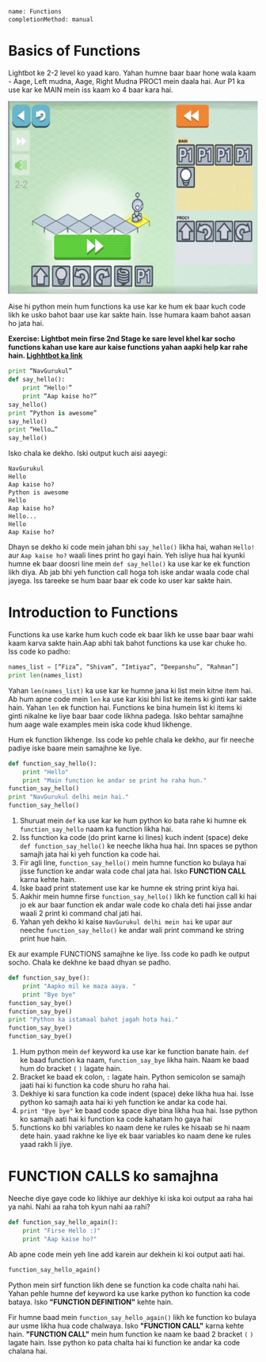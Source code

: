 ```ngMeta
name: Functions
completionMethod: manual
```

# Basics of Functions

Lightbot ke 2-2 level ko yaad karo. Yahan humne baar baar hone wala kaam - Aage, Left mudna, Aage, Right Mudna PROC1 mein daala hai. Aur P1 ka use kar ke MAIN mein iss kaam ko 4 baar kara hai.

![Lightbot Level 2](assets/16-lightbot-level2.png)

Aise hi python mein hum functions ka use kar ke hum ek baar kuch code likh ke usko bahot baar use kar sakte hain. Isse humara kaam bahot aasan ho jata hai.

**Exercise: Lightbot mein firse 2nd Stage ke sare level khel kar socho functions kahan use kare aur kaise functions yahan aapki help kar rahe hain. [Lighhtbot ka link](https://lightbot.com/hocflash.html)**

```python
print “NavGurukul”
def say_hello():
    print “Hello!”
    print “Aap kaise ho?”
say_hello()
print “Python is awesome”
say_hello()
print “Hello…”
say_hello()
```

Isko chala ke dekho. Iski output kuch aisi aayegi:

```
NavGurukul
Hello
Aap kaise ho?
Python is awesome
Hello
Aap kaise ho?
Hello...
Hello
Aap Kaise ho?
```

Dhayn se dekho ki code mein jahan bhi `say_hello()` likha hai, wahan `Hello!` aur `Aap kaise ho?` waali lines print ho gayi hain. Yeh isliye hua hai kyunki humne ek baar doosri line mein `def say_hello()` ka use kar ke ek function likh diya. Ab jab bhi yeh function call hoga toh iske andar waala code chal jayega. Iss tareeke se hum baar baar ek code ko user kar sakte hain.

# Introduction to Functions

Functions ka use karke hum kuch code ek baar likh ke usse baar baar wahi kaam karva sakte hain.Aap abhi tak bahot functions ka use kar chuke ho. Iss code ko padho:

```python
names_list = [“Fiza”, “Shivam”, “Imtiyaz”, “Deepanshu”, “Rahman”]
print len(names_list)
```

Yahan `len(names_list)` ka use kar ke humne jana ki list mein kitne item hai. Ab hum apne code mein `len` ka use kar kisi bhi list ke items ki ginti kar sakte hain. Yahan `len` ek function hai. Functions ke bina humein list ki items ki ginti nikalne ke liye baar baar code likhna padega. Isko behtar samajhne hum aage wale examples mein iska code khud likhenge.

Hum ek function likhenge. Iss code ko pehle chala ke dekho, aur fir neeche padiye iske baare mein samajhne ke liye.

```python
def function_say_hello():
    print "Hello"
    print "Main function ke andar se print ho raha hun."
function_say_hello()
print "NavGurukul delhi mein hai."
function_say_hello()
```

1. Shuruat mein `def` ka use kar ke hum python ko bata rahe ki humne ek `function_say_hello` naam ka function likha hai.
2. Iss function ka code (do print karne ki lines) kuch indent (space) deke `def function_say_hello()` ke neeche likha hua hai. Inn spaces se python samajh jata hai ki yeh function ka code hai.
3. Fir agli line, `function_say_hello()` mein humne function ko bulaya hai jisse function ke andar wala code chal jata hai. Isko **FUNCTION CALL** karna kehte hain.
4. Iske baad print statement use kar ke humne ek string print kiya hai.
5. Aakhir mein humne firse `function_say_hello()` likh ke function call ki hai jo ek aur baar function ek andar wale code ko chala deti hai jisse andar waali 2 print ki command chal jati hai.
6. Yahan yeh dekho ki kaise `NavGurukul delhi mein hai` ke upar aur neeche `function_say_hello()` ke andar wali print command ke string print hue hain.

Ek aur example FUNCTIONS samajhne ke liye. Iss code ko padh ke output socho. Chala ke dekhne ke baad dhyan se padho.

```python
def function_say_bye():
    print "Aapko mil ke maza aaya. "
    print "Bye bye"
function_say_bye()
function_say_bye()
print "Python ka istamaal bahot jagah hota hai."
function_say_bye()
function_say_bye()
```

1. Hum python mein `def` keyword ka use kar ke function banate hain. `def` ke baad function ka naam, `function_say_bye` likha hain. Naam ke baad hum do bracket `(` `)` lagate hain.
2. Bracket ke baad ek colon, `:` lagate hain. Python semicolon se samajh jaati hai ki function ka code shuru ho raha hai.
3. Dekhiye ki sara function ka code indent (space) deke likha hua hai. Isse python ko samajh aata hai ki yeh function ke andar ka code hai.
4. `print "Bye bye"` ke baad code space diye bina likha hua hai. Isse python ko samajh aati hai ki function ka code kahatam ho gaya hai
5. functions ko bhi variables ko naam dene ke rules ke hisaab se hi naam dete hain. yaad rakhne ke liye ek baar variables ko naam dene ke rules yaad rakh li jiye.

# FUNCTION CALLS ko samajhna

Neeche diye gaye code ko likhiye aur dekhiye ki iska koi output aa raha hai ya nahi. Nahi aa raha toh kyun nahi aa rahi?

```python
def function_say_hello_again():
    print "Firse Hello :)"
    print "Aap kaise ho?"
```

Ab apne code mein yeh line add karein aur dekhein ki koi output aati hai.

```python
function_say_hello_again()
```

Python mein sirf function likh dene se function ka code chalta nahi hai. Yahan pehle humne def keyword ka use karke python ko function ka code bataya. Isko **"FUNCTION DEFINITION"** kehte hain.

Fir humne baad mein `function_say_hello_again()` likh ke function ko bulaya aur usme likha hua code chalwaya. Isko **"FUNCTION CALL"** karna kehte hain. **"FUNCTION CALL"** mein hum function ke naam ke baad 2 bracket `(` `)` lagate hain. Isse python ko pata chalta hai ki function ke andar ka code chalana hai.